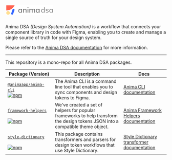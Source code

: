 
<img src="packages/docs/public/anima-dsa-logo.svg" width="150" alt="Anima DSA" style="padding: 10px 0px;" />

Anima DSA _(Design System Automation)_ is a workflow that connects your component library in code with Figma, enabling you to create and manage a single source of truth for your design system.

Please refer to the [Anima DSA documentation](https://dsa.animaapp.com/guide/introduction/) for more information.

---

This repository is a mono-repo for all Anima DSA packages.

| Package (Version) | Description | Docs |
| ------ | --- | --- |
| [`@animaapp/anima-cli`](packages/anima-cli) &nbsp;&nbsp;&nbsp;&nbsp;&nbsp;&nbsp;&nbsp;&nbsp;&nbsp;&nbsp;&nbsp;&nbsp;&nbsp;&nbsp;&nbsp;&nbsp;&nbsp;&nbsp;&nbsp;&nbsp;&nbsp;&nbsp;&nbsp;&nbsp;&nbsp;&nbsp;&nbsp;&nbsp; <br> [![npm](https://img.shields.io/npm/v/@animaapp/anima-cli?logo=npm)](https://www.npmjs.com/package/@animaapp/anima-cli) | The Anima CLI is a command line tool that enables you to sync components and design tokens to Figma. | [Anima CLI documentation](https://dsa.animaapp.com/guide/anima-cli/) |
| [`framework-helpers`](packages/framework-helpers) &nbsp;&nbsp;&nbsp;&nbsp;&nbsp;&nbsp;&nbsp;&nbsp;&nbsp;&nbsp;&nbsp;&nbsp;&nbsp;&nbsp;&nbsp;&nbsp;&nbsp;&nbsp;&nbsp;&nbsp;&nbsp;&nbsp;&nbsp;&nbsp;&nbsp;&nbsp;&nbsp;&nbsp; <br> [![npm](https://img.shields.io/npm/v/@animaapp/framework-helpers?logo=npm)](https://www.npmjs.com/package/@animaapp/framework-helpers) | We've created a set of helpers for popular frameworks to help transform the design tokens JSON into a compatible theme object. | [Anima Framework Helpers documentation](https://dsa.animaapp.com/guide/manage-design-tokens/token-transformers.html) |
| [`style-dictionary`](packages/style-dictionary) &nbsp;&nbsp;&nbsp;&nbsp;&nbsp;&nbsp;&nbsp;&nbsp;&nbsp;&nbsp;&nbsp;&nbsp;&nbsp;&nbsp;&nbsp;&nbsp;&nbsp;&nbsp;&nbsp;&nbsp;&nbsp;&nbsp;&nbsp;&nbsp;&nbsp;&nbsp;&nbsp;&nbsp; <br> [![npm](https://img.shields.io/npm/v/@animaapp/style-dictionary?logo=npm)](https://www.npmjs.com/package/@animaapp/style-dictionary)  | This package contains transformers and parsers for design token workflows that use Style Dictionary. | [Style Dictionary transformer documentation](https://dsa.animaapp.com/guide/manage-design-tokens/design-tokens-css-variables.html) |
